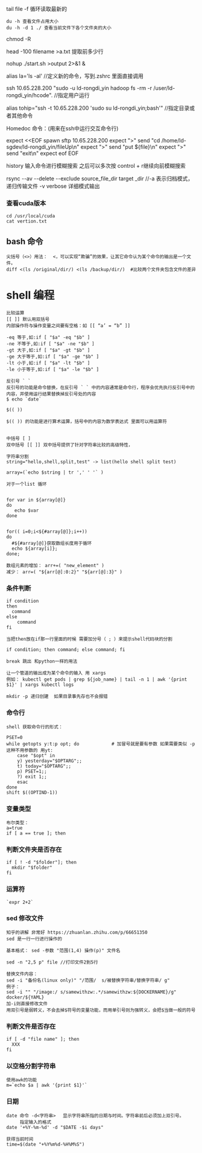 tail file -f 循环读取最新的



```
du -h 查看文件占用大小
du -h -d 1 ./ 查看当前文件下各个文件夹的大小

```



chmod -R



head -100  filename >a.txt  提取前多少行



nohup ./start.sh >output 2>&1 & 



alias la='ls -al'  //定义新的命令，写到.zshrc 里面直接调用



ssh 10.65.228.200 "sudo -u ld-rongdi_yin hadoop fs -rm -r /user/ld-rongdi_yin/hcode".  //指定用户运行



alias tohip="ssh -t 10.65.228.200 'sudo su ld-rongdi_yin;bash'" //指定目录或者其他命令



Homedoc 命令：(用来在ssh中运行交互命令行)

expect <<EOF
spawn sftp 10.65.228.200
expect ">"
send "cd /home/ld-sgdev/ld-rongdi_yin/fileUp\n"
expect ">"
send "put ${file}\n"
expect ">"
send "exit\n"
expect eof
EOF



history  输入命令进行模糊搜索 之后可以多次按 control + r继续向前模糊搜索



rsync --av  --delete --exclude  source_file_dir  target _dir
//-a 表示归档模式，递归传输文件  -v verbose 详细模式输出



### 查看cuda版本

```
cd /usr/local/cuda
cat vertion.txt
```







## bash 命令

```
尖括号（<>）用法：  <，可以实现“欺骗”的效果，让其它命令认为某个命令的输出是一个文件。
diff <(ls /original/dir/) <(ls /backup/dir/)  #比较两个文件夹包含文件的差异
```







# shell 编程

```
比较运算
[[ ]] 默认用双括号  
内部操作符与操作变量之间要有空格：如 [[ “a’ = “b” ]] 

-eq 等于,如:if [ "$a" -eq "$b" ]   
-ne 不等于,如:if [ "$a" -ne "$b" ]   
-gt 大于,如:if [ "$a" -gt "$b" ]   
-ge 大于等于,如:if [ "$a" -ge "$b" ]   
-lt 小于,如:if [ "$a" -lt "$b" ]   
-le 小于等于,如:if [ "$a" -le "$b" ]  
```

 

```
反引号 ` `
反引号的功能是命令替换，在反引号 ` ` 中的内容通常是命令行，程序会优先执行反引号中的内容，并使用运行结果替换掉反引号处的内容
$ echo `date`
```



```
$(( ))

$(( )) 的功能是进行算术运算，括号中的内容为数学表达式 里面可以用运算符


```



```
中括号 [ ]
双中括号 [[ ]] 双中括号提供了针对字符串比较的高级特性，

```



```
字符串分割
string="hello,shell,split,test" -> list(hello shell split test)

array=(`echo $string | tr ',' ' '` )

```



```
对于一个list 循环


for var in ${array[@]}
do
   echo $var
done 


for(( i=0;i<${#array[@]};i++)) 
do
  #${#array[@]}获取数组长度用于循环
  echo ${array[i]};
done;
```



```
数组元素的增加： arr+=( "new_element" )
减少： arr=( "${arr[@]:0:2}" "${arr[@]:3}" )

```



### 条件判断

```
if condition
then
  command
else
	command
fi

当把then放在if那一行里面的时候 需要加分号（ ; ）来提示shell代码块的分割

if condition; then command; else command; fi
```

```
break 跳出 和python一样的用法
```



```
让一个管道的输出成为某个命令的输入 用 xargs
例如： kubectl get pods | grep ${job_name} | tail -n 1 | awk '{print $1}' | xargs kubectl logs
```



```
mkdir -p 递归创建  如果目录事先存也不会报错
```



### 命令行

```
shell 获取命令行的形式：

PSET=0
while getopts y:t:p opt; do            # 加冒号就是要有参数 如果需要类似 -p 这种不用参数的 用yt:
    case "$opt" in
    y) yesterday="$OPTARG";;
    t) today="$OPTARG";;
    p) PSET=1;; 
    ?) exit 1;;
    esac
done
shift $((OPTIND-1))
```



### 变量类型

```
布尔类型：
a=true
if [ a == true ]; then
```



### 判断文件夹是否存在

```
if [ ! -d "$folder"]; then
  mkdir "$folder"
fi
```



### 运算符

```
`expr 2+2`
```



### sed 修改文件

```
知乎的讲解 非常好 https://zhuanlan.zhihu.com/p/66651350
sed 是一行一行进行操作的

基本格式： sed -参数 "范围(1,4) 操作(p)" 文件名

sed -n "2,5 p" file //打印文件2到5行

替换文件内容：
sed -i "备份名(linux only)" "/范围/  s/被替换字符串/替换字符串/ g"
例子：
sed -i "" "/image:/ s/samewithzw:.*/samewithzw:${DOCKERNAME}/g" docker/${YAML}
加-i则直接修改文件  
用双引号是弱转义，不会去掉$符号的变量功能，而用单引号则为强转义，会把$当做一般的符号
```



### 判断文件是否存在

```
if [ -d "file name" ]; then
  XXX
fi
```



### 以空格分割字符串

```
使用awk的功能
m=`echo $a | awk '{print $1}'`
```



### 日期

```
date 命令 -d<字符串> 　显示字符串所指的日期与时间。字符串前后必须加上双引号。 
     指定输入的格式     
date '+%Y-%m-%d' -d "$DATE -$i days"

获得当前时间
time=$(date "+%Y%m%d-%H%M%S")
```





